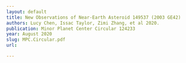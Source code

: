 ```yaml
---
layout: default
title: New Observations of Near-Earth Asteroid 149537 (2003 GE42)
authors: Lucy Chen, Issac Taylor, Zimi Zhang, et al 2020.
publication: Minor Planet Center Circular 124233
year: August 2020
slug: MPC.Circular.pdf
url:

---
```

